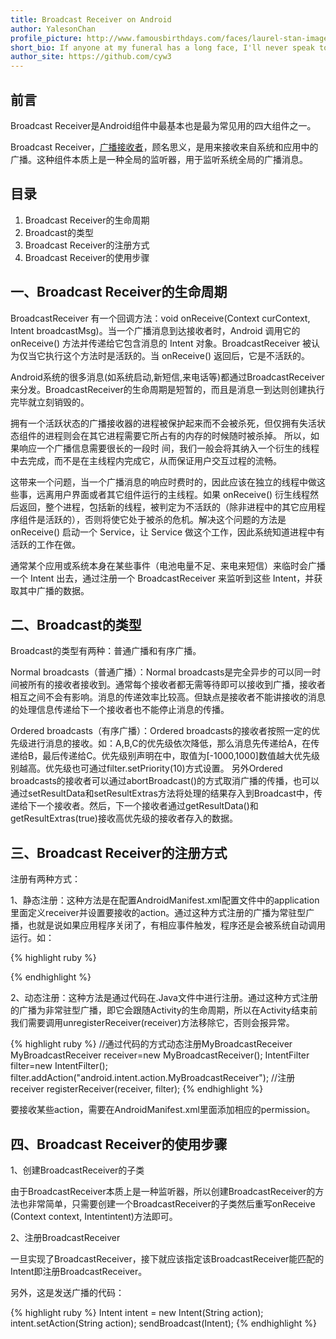 ```yaml
---
title: Broadcast Receiver on Android
author: YalesonChan
profile_picture: http://www.famousbirthdays.com/faces/laurel-stan-image.jpg
short_bio: If anyone at my funeral has a long face, I'll never speak to him again.
author_site: https://github.com/cyw3
---
```

## 前言

Broadcast Receiver是Android组件中最基本也是最为常见用的四大组件之一。

Broadcast Receiver，[广播接收者](http://blog.csdn.net/liuhe688/article/details/6955668)，顾名思义，是用来接收来自系统和应用中的广播。这种组件本质上是一种全局的监听器，用于监听系统全局的广播消息。

## 目录

1. Broadcast Receiver的生命周期
2. Broadcast的类型
3. Broadcast Receiver的注册方式
4. Broadcast Receiver的使用步骤

## 一、Broadcast Receiver的生命周期

BroadcastReceiver 有一个回调方法：void onReceive(Context curContext, Intent broadcastMsg)。当一个广播消息到达接收者时，Android 调用它的 onReceive() 方法并传递给它包含消息的 Intent 对象。BroadcastReceiver 被认为仅当它执行这个方法时是活跃的。当 onReceive() 返回后，它是不活跃的。

Android系统的很多消息(如系统启动,新短信,来电话等)都通过BroadcastReceiver来分发。BroadcastReceiver的生命周期是短暂的，而且是消息一到达则创建执行完毕就立刻销毁的。

拥有一个活跃状态的广播接收器的进程被保护起来而不会被杀死，但仅拥有失活状态组件的进程则会在其它进程需要它所占有的内存的时候随时被杀掉。 所以，如果响应一个广播信息需要很长的一段时 间，我们一般会将其纳入一个衍生的线程中去完成，而不是在主线程内完成它，从而保证用户交互过程的流畅。

这带来一个问题，当一个广播消息的响应时费时的，因此应该在独立的线程中做这些事，远离用户界面或者其它组件运行的主线程。如果 onReceive() 衍生线程然后返回，整个进程，包括新的线程，被判定为不活跃的（除非进程中的其它应用程序组件是活跃的），否则将使它处于被杀的危机。解决这个问题的方法是 onReceive() 启动一个 Service，让 Service 做这个工作，因此系统知道进程中有活跃的工作在做。

通常某个应用或系统本身在某些事件（电池电量不足、来电来短信）来临时会广播一个 Intent 出去，通过注册一个 BroadcastReceiver 来监听到这些 Intent，并获取其中广播的数据。

## 二、Broadcast的类型

Broadcast的类型有两种：普通广播和有序广播。

Normal broadcasts（普通广播）：Normal broadcasts是完全异步的可以同一时间被所有的接收者接收到。通常每个接收者都无需等待即可以接收到广播，接收者相互之间不会有影响。消息的传递效率比较高。但缺点是接收者不能讲接收的消息的处理信息传递给下一个接收者也不能停止消息的传播。

Ordered broadcasts（有序广播）：Ordered broadcasts的接收者按照一定的优先级进行消息的接收。如：A,B,C的优先级依次降低，那么消息先传递给A，在传递给B，最后传递给C。优先级别声明在中，取值为[-1000,1000]数值越大优先级别越高。优先级也可通过filter.setPriority(10)方式设置。 另外Ordered broadcasts的接收者可以通过abortBroadcast()的方式取消广播的传播，也可以通过setResultData和setResultExtras方法将处理的结果存入到Broadcast中，传递给下一个接收者。然后，下一个接收者通过getResultData()和getResultExtras(true)接收高优先级的接收者存入的数据。

## 三、Broadcast Receiver的注册方式

注册有两种方式：

1、静态注册：这种方法是在配置AndroidManifest.xml配置文件中的application里面定义receiver并设置要接收的action。通过这种方式注册的广播为常驻型广播，也就是说如果应用程序关闭了，有相应事件触发，程序还是会被系统自动调用运行。如：

{% highlight ruby %}
<!-- 在配置文件中注册BroadcastReceiver能够匹配的Intent -->
<receiver android:name="com.example.test.MyBroadcastReceiver">
    <intent-filter>
        </action>
        <category android:name="android.intent.category.DEFAULT"></category>
    </intent-filter>
</receiver>
{% endhighlight %}

2、动态注册：这种方法是通过代码在.Java文件中进行注册。通过这种方式注册的广播为非常驻型广播，即它会跟随Activity的生命周期，所以在Activity结束前我们需要调用unregisterReceiver(receiver)方法移除它，否则会报异常。

{% highlight ruby %}
//通过代码的方式动态注册MyBroadcastReceiver
MyBroadcastReceiver receiver=new MyBroadcastReceiver();
IntentFilter filter=new IntentFilter();
filter.addAction("android.intent.action.MyBroadcastReceiver");
//注册receiver
registerReceiver(receiver, filter);
{% endhighlight %}

要接收某些action，需要在AndroidManifest.xml里面添加相应的permission。

## 四、Broadcast Receiver的使用步骤

1、创建BroadcastReceiver的子类

由于BroadcastReceiver本质上是一种监听器，所以创建BroadcastReceiver的方法也非常简单，只需要创建一个BroadcastReceiver的子类然后重写onReceive (Context context, Intentintent)方法即可。

2、注册BroadcastReceiver

一旦实现了BroadcastReceiver，接下就应该指定该BroadcastReceiver能匹配的Intent即注册BroadcastReceiver。

另外，这是发送广播的代码：

{% highlight ruby %}
​Intent intent = new Intent(String action);
intent.setAction(String action);
sendBroadcast(Intent); 
{% endhighlight %}